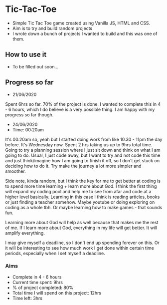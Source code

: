 # Tic-Tac-Toe

- Simple Tic Tac Toe game created using Vanilla JS, HTML and CSS.
- Aim is to try and build random projects 
- I wrote down a bunch of projects I wanted to build and this was one of them.

## How to use it

- To be filled out soon...

## Progress so far
- 21/06/2020

Spent 6hrs so far. 70% of the project is done. I wanted to complete this in 4 - 6 hours, which I do believe is a very possible thing. I am happy with my progress so far though. 

- 24/06/2020
- Time: 00:20am

It's 00.20am so, yeah but I started doing work from like 10.30 - 11pm the day before. It's Wednesday now. Spent 2 hrs taking us up to 9hrs total time. Going to try a planning session where I just sit down and think on what I am going to do. Usual, I just code away, but I want to try and not code this time and just think/imagine how I am going to finish it off, so I don't get stuck on deciding how to do it. Try make the journey a lot more simpler and smoother.

Side note, kinda random, but I think the key for me to get better at coding is to spend more time learning + learn more about God. I think the first thing will expand my coding pool and help me to see from afar and code at a higher level basically. Learning in this case I think is reading articles, books or just finding a teacher somehow. Maybe youtube or doing exploring on coding as a whole tbh. Or maybe learning how to make games - that sounds fun.

Learning more about God will help as well because that makes me the rest of me. If I learn more about God, everything in my life will get better. It will amplify everything.

I may give myself a deadline, so I don't end up spending forever on this. Or it will be interesting to see how much work I get done within certain time periods, especially when I set myself a deadline.

### Aims
- Complete in 4 - 6 hours
- Current time spent: 9hrs
- % of project completed: 80%
- Total time I will spend on this project: 12hrs
- Time left: 3hrs
